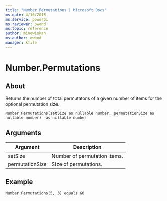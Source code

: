 ```yaml
---
title: "Number.Permutations | Microsoft Docs"
ms.date: 4/16/2018
ms.service: powerbi
ms.reviewer: owend
ms.topic: reference
author: minewiskan
ms.author: owend
manager: kfile
---
```

# Number.Permutations

  
## About  
Returns the number of total permutatons of a given number of items for the optional permutation size.  
  
```  
Number.Permutations(setSize as nullable number, permutationSize as nullable number)  as nullable number  
```  
  
## Arguments  
  
|Argument|Description|  
|------------|---------------|  
|setSize|Number of permutation items.|  
|permutationSize|Size of permutations.|  
  
## Example  
  
```  
Number.Permutations(5, 3) equals 60  
```  
